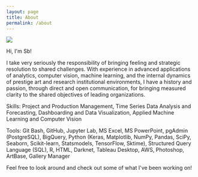 ```yaml
---
layout: page
title: About
permalink: /about
---
```

![ ](./assets/img/IMG_1916.JPG)

Hi, I'm Sb!

I take very seriously the responsibility of bringing feeling and strategic resolution to shared challenges. With experience in advanced applications of analytics, computer vision, machine learning, and the internal dynamics of prestige art and research institutional environments, I have a history and passion, through direct and open communication, for bringing measured clarity to the shared objectives of leading organizations.

Skills: Project and Production Management, Time Series Data Analysis and Forecasting, Dashboarding and Data Visualization, Applied Machine Learning and Computer Vision

Tools: Git Bash, GitHub, Jupyter Lab, MS Excel, MS PowerPoint, pgAdmin (PostgreSQL), BigQuery, Python (Keras, Matplotlib, NumPy, Pandas, SciPy, Seaborn, Scikit-learn, Statsmodels, TensorFlow, Sktime), Structured Query Language (SQL), R, HTML, Darknet, Tableau Desktop, AWS, Photoshop, ArtBase, Gallery Manager 

Feel free to look around and check out some of what I've been working on!
